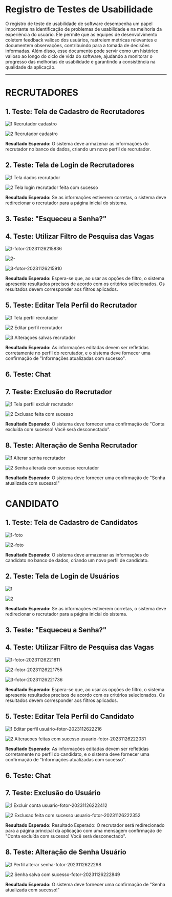 # Registro de Testes de Usabilidade

O registro de teste de usabilidade de software desempenha um papel importante na identificação de problemas de usabilidade e na melhoria da experiência do usuário. Ele permite que as equipes de desenvolvimento coletem feedback valioso dos usuários, rastreiem métricas relevantes e documentem observações, contribuindo para a tomada de decisões informadas. Além disso, esse documento pode servir como um histórico valioso ao longo do ciclo de vida do software, ajudando a monitorar o progresso das melhorias de usabilidade e garantindo a consistência na qualidade da aplicação.

-------------------------------------------------------------------------------------------------

# RECRUTADORES

## 1. Teste: Tela de Cadastro de Recrutadores

![1  Recrutador cadastro](https://github.com/ICEI-PUC-Minas-PMV-ADS/pmv-ads-2023-2-e4-proj-dad-t2-empregame/assets/112032850/da98895c-0cce-481a-981c-846259547e88)

![2  Recrutador cadastro](https://github.com/ICEI-PUC-Minas-PMV-ADS/pmv-ads-2023-2-e4-proj-dad-t2-empregame/assets/112032850/ed424cd4-363b-4ce9-80b9-c9075ecf015b)

**Resultado Esperado:**
O sistema deve armazenar as informações do recrutador no banco de dados, criando um novo perfil de recrutador.



## 2. Teste: Tela de Login de Recrutadores

![1  Tela dados recrutador](https://github.com/ICEI-PUC-Minas-PMV-ADS/pmv-ads-2023-2-e4-proj-dad-t2-empregame/assets/112032850/1d92d3be-0c09-4cf9-9074-9975ebb6ec47)

![2  Tela login recrutador feita com sucesso](https://github.com/ICEI-PUC-Minas-PMV-ADS/pmv-ads-2023-2-e4-proj-dad-t2-empregame/assets/112032850/5906351f-6cdb-4a86-af23-08ae8a5a4b5e)

**Resultado Esperado:**
Se as informações estiverem corretas, o sistema deve redirecionar o recrutador para a página inicial do sistema.


## 3. Teste: "Esqueceu a Senha?"

## 4. Teste: Utilizar Filtro de Pesquisa das Vagas

![1-fotor-20231126215836](https://github.com/ICEI-PUC-Minas-PMV-ADS/pmv-ads-2023-2-e4-proj-dad-t2-empregame/assets/112032850/02a22309-dab0-4537-9188-6030420386ac)

![2-](https://github.com/ICEI-PUC-Minas-PMV-ADS/pmv-ads-2023-2-e4-proj-dad-t2-empregame/assets/112032850/5bb425b4-509b-4c31-b9f6-e38e6db31cfd)

![3-fotor-20231126215910](https://github.com/ICEI-PUC-Minas-PMV-ADS/pmv-ads-2023-2-e4-proj-dad-t2-empregame/assets/112032850/15a3add6-d171-4ec3-afc2-27c24bddd940)


**Resultado Esperado:**
Espera-se que, ao usar as opções de filtro, o sistema apresente resultados precisos de acordo com os critérios selecionados. Os resultados devem corresponder aos filtros aplicados.

## 5. Teste: Editar Tela Perfil do Recrutador

![1  Tela perfil recrutador](https://github.com/ICEI-PUC-Minas-PMV-ADS/pmv-ads-2023-2-e4-proj-dad-t2-empregame/assets/112032850/bd679d4d-b384-45a2-975c-921374fdea1a)

![2  Editar perfil recrutador](https://github.com/ICEI-PUC-Minas-PMV-ADS/pmv-ads-2023-2-e4-proj-dad-t2-empregame/assets/112032850/381b7505-c5e1-4e0a-9d6c-399f3c357a62)

![3  Alteraçoes salvas recrutador](https://github.com/ICEI-PUC-Minas-PMV-ADS/pmv-ads-2023-2-e4-proj-dad-t2-empregame/assets/112032850/5da3029b-02fd-47eb-ab05-65ae8c8156f7)

**Resultado Esperado:**
As informações editadas devem ser refletidas corretamente no perfil do recrutador, e o sistema deve fornecer uma confirmação de "Informações atualizadas com sucesso".


## 6. Teste: Chat

## 7. Teste: Exclusão do Recrutador

![1  Tela perfil excluir recrutador](https://github.com/ICEI-PUC-Minas-PMV-ADS/pmv-ads-2023-2-e4-proj-dad-t2-empregame/assets/112032850/03200cfe-bffb-4dd5-add9-c54a720592c6)

![2  Exclusao feita com sucesso](https://github.com/ICEI-PUC-Minas-PMV-ADS/pmv-ads-2023-2-e4-proj-dad-t2-empregame/assets/112032850/c425074e-fceb-4de0-8588-fe7452a63c9a)

**Resultado Esperado:**
O sistema deve fornecer uma confirmação de "Conta excluída com sucesso! Você será desconectado".


## 8. Teste: Alteração de Senha Recrutador

![1  Alterar senha recrutador](https://github.com/ICEI-PUC-Minas-PMV-ADS/pmv-ads-2023-2-e4-proj-dad-t2-empregame/assets/112032850/859f50ae-02cd-4f2b-a988-06537519fc47)

![2  Senha alterada com sucesso recrutador](https://github.com/ICEI-PUC-Minas-PMV-ADS/pmv-ads-2023-2-e4-proj-dad-t2-empregame/assets/112032850/68f2dbd8-9217-45ad-9d5d-5c8727178982)

**Resultado Esperado:**
O sistema deve fornecer uma confirmação de "Senha atualizada com sucesso!"


# CANDIDATO

## 1. Teste: Tela de Cadastro de Candidatos

![1-foto](https://github.com/ICEI-PUC-Minas-PMV-ADS/pmv-ads-2023-2-e4-proj-dad-t2-empregame/assets/112032850/93d9cdc1-311e-414c-bdcd-d73757be6f2f)

![2-foto](https://github.com/ICEI-PUC-Minas-PMV-ADS/pmv-ads-2023-2-e4-proj-dad-t2-empregame/assets/112032850/37a81851-014d-4feb-ab6c-09a77f691fce)

**Resultado Esperado:**
O sistema deve armazenar as informações do candidato no banco de dados, criando um novo perfil de candidato.


## 2. Teste: Tela de Login de Usuários

![1](https://github.com/ICEI-PUC-Minas-PMV-ADS/pmv-ads-2023-2-e4-proj-dad-t2-empregame/assets/112032850/e9c7d090-4c64-44ef-916b-bb42b4963d0b)

![2](https://github.com/ICEI-PUC-Minas-PMV-ADS/pmv-ads-2023-2-e4-proj-dad-t2-empregame/assets/112032850/585c37cb-b2d4-4baf-ad21-967c1db2e7a1)

**Resultado Esperado:**
Se as informações estiverem corretas, o sistema deve redirecionar o recrutador para a página inicial do sistema.

## 3. Teste: "Esqueceu a Senha?"

## 4. Teste: Utilizar Filtro de Pesquisa das Vagas

![1-fotor-20231126221811](https://github.com/ICEI-PUC-Minas-PMV-ADS/pmv-ads-2023-2-e4-proj-dad-t2-empregame/assets/112032850/b740de59-381c-403e-9b32-882154d096f4)

![2-fotor-20231126221755](https://github.com/ICEI-PUC-Minas-PMV-ADS/pmv-ads-2023-2-e4-proj-dad-t2-empregame/assets/112032850/bfcffc98-1af0-47fc-b7ad-4905fd859d54)

![3-fotor-20231126221736](https://github.com/ICEI-PUC-Minas-PMV-ADS/pmv-ads-2023-2-e4-proj-dad-t2-empregame/assets/112032850/a757b689-290f-4d3d-ac07-78ce66d8ff8f)

**Resultado Esperado:**
Espera-se que, ao usar as opções de filtro, o sistema apresente resultados precisos de acordo com os critérios selecionados. Os resultados devem corresponder aos filtros aplicados.

## 5. Teste: Editar Tela Perfil do Candidato

![1  Editar perfil usuário-fotor-2023112622216](https://github.com/ICEI-PUC-Minas-PMV-ADS/pmv-ads-2023-2-e4-proj-dad-t2-empregame/assets/112032850/f733ac09-2148-4c75-a398-dda2fef8de7e)

![2  Alteracoes feitas com sucesso usuario-fotor-20231126222031](https://github.com/ICEI-PUC-Minas-PMV-ADS/pmv-ads-2023-2-e4-proj-dad-t2-empregame/assets/112032850/2ebb0522-7a97-416a-b843-5708a4da63d4)

**Resultado Esperado:**
As informações editadas devem ser refletidas corretamente no perfil do candidato, e o sistema deve fornecer uma confirmação de "Informações atualizadas com sucesso".


## 6. Teste: Chat

## 7. Teste: Exclusão do Usuário

![1  Excluir conta usuario-fotor-20231126222412](https://github.com/ICEI-PUC-Minas-PMV-ADS/pmv-ads-2023-2-e4-proj-dad-t2-empregame/assets/112032850/e8ac5f87-c722-40c5-af7d-2530fb9f83bc)

![2  Exclusao feita com sucesso usuario-fotor-20231126222352](https://github.com/ICEI-PUC-Minas-PMV-ADS/pmv-ads-2023-2-e4-proj-dad-t2-empregame/assets/112032850/48d56a70-1d5e-40b7-bc44-257577a3b18e)

**Resultado Esperado:**
Resultado Esperado:  O recrutador será redirecionado para a página principal da aplicação com uma mensagem confirmação de "Conta excluída com sucesso! Você será desconectado".


## 8. Teste: Alteração de Senha Usuário

![1  Perfil alterar senha-fotor-2023112622298](https://github.com/ICEI-PUC-Minas-PMV-ADS/pmv-ads-2023-2-e4-proj-dad-t2-empregame/assets/112032850/fc8bcfea-9031-4e25-92ce-e9666b1d6993)

![2  Senha salva com sucesso-fotor-20231126222849](https://github.com/ICEI-PUC-Minas-PMV-ADS/pmv-ads-2023-2-e4-proj-dad-t2-empregame/assets/112032850/bfa69e7b-6930-4e8e-9dad-2ad219995c6d)

**Resultado Esperado:**
O sistema deve fornecer uma confirmação de "Senha atualizada com sucesso!"
